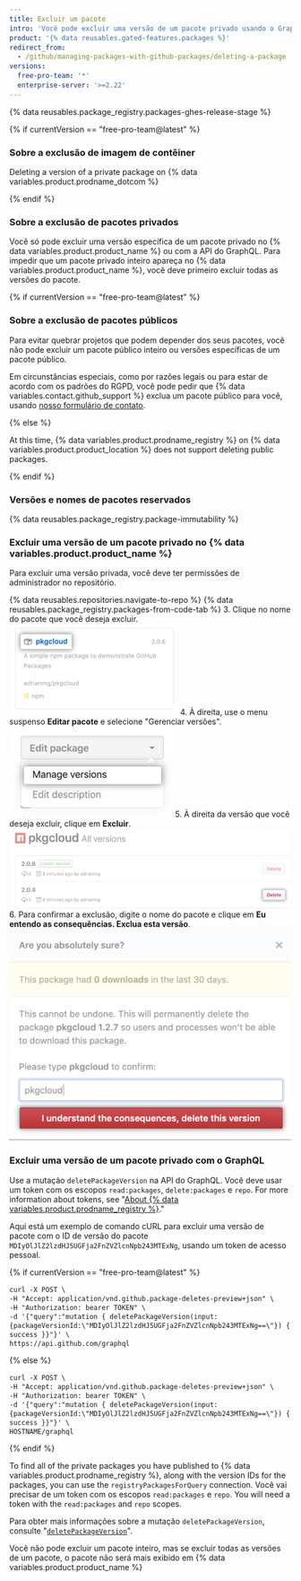 ```yaml
---
title: Excluir um pacote
intro: 'Você pode excluir uma versão de um pacote privado usando o GraphQL ou no {% data variables.product.product_name %}.'
product: '{% data reusables.gated-features.packages %}'
redirect_from:
  - /github/managing-packages-with-github-packages/deleting-a-package
versions:
  free-pro-team: '*'
  enterprise-server: '>=2.22'
---
```


{% data reusables.package_registry.packages-ghes-release-stage %}

{% if currentVersion == "free-pro-team@latest" %}
### Sobre a exclusão de imagem de contêiner

Deleting a version of a private package on {% data variables.product.prodname_dotcom %}

{% endif %}

### Sobre a exclusão de pacotes privados

Você só pode excluir uma versão específica de um pacote privado no {% data variables.product.product_name %} ou com a API do GraphQL. Para impedir que um pacote privado inteiro apareça no {% data variables.product.product_name %}, você deve primeiro excluir todas as versões do pacote.

{% if currentVersion == "free-pro-team@latest" %}
### Sobre a exclusão de pacotes públicos

Para evitar quebrar projetos que podem depender dos seus pacotes, você não pode excluir um pacote público inteiro ou versões específicas de um pacote público.

Em circunstâncias especiais, como por razões legais ou para estar de acordo com os padrões do RGPD, você pode pedir que {% data variables.contact.github_support %} exclua um pacote público para você, usando [nosso formulário de contato](https://github.com/contact?form%5Bsubject%5D=Re:%20GitHub%20Package%20Registry).

{% else %}

At this time, {% data variables.product.prodname_registry %} on {% data variables.product.product_location %} does not support deleting public packages.

{% endif %}

### Versões e nomes de pacotes reservados

{% data reusables.package_registry.package-immutability %}

### Excluir uma versão de um pacote privado no {% data variables.product.product_name %}

Para excluir uma versão privada, você deve ter permissões de administrador no repositório.

{% data reusables.repositories.navigate-to-repo %}
{% data reusables.package_registry.packages-from-code-tab %}
3. Clique no nome do pacote que você deseja excluir. ![Nome do pacote](/assets/images/help/package-registry/select-pkg-cloud.png)
4. À direita, use o menu suspenso **Editar pacote** e selecione "Gerenciar versões". ![Nome do pacote](/assets/images/help/package-registry/manage-versions.png)
5. À direita da versão que você deseja excluir, clique em **Excluir**. ![Botão de excluir pacote](/assets/images/help/package-registry/delete-package-button.png)
6. Para confirmar a exclusão, digite o nome do pacote e clique em **Eu entendo as consequências. Exclua esta versão**. ![Botão de confirmar exclusão de pacote](/assets/images/help/package-registry/confirm-package-deletion.png)

### Excluir uma versão de um pacote privado com o GraphQL

Use a mutação `deletePackageVersion` na API do GraphQL. Você deve usar um token com os escopos `read:packages`, `delete:packages` e `repo`. For more information about tokens, see "[About {% data variables.product.prodname_registry %}](/packages/publishing-and-managing-packages/about-github-packages#about-tokens)."

Aqui está um exemplo de comando cURL para excluir uma versão de pacote com o ID de versão do pacote `MDIyOlJlZ2lzdHJ5UGFja2FnZVZlcnNpb243MTExNg`, usando um token de acesso pessoal.

{% if currentVersion == "free-pro-team@latest" %}
```
curl -X POST \
-H "Accept: application/vnd.github.package-deletes-preview+json" \
-H "Authorization: bearer TOKEN" \
-d '{"query":"mutation { deletePackageVersion(input:{packageVersionId:\"MDIyOlJlZ2lzdHJ5UGFja2FnZVZlcnNpb243MTExNg==\"}) { success }}"}' \
https://api.github.com/graphql
```

{% else %}

```
curl -X POST \
-H "Accept: application/vnd.github.package-deletes-preview+json" \
-H "Authorization: bearer TOKEN" \
-d '{"query":"mutation { deletePackageVersion(input:{packageVersionId:\"MDIyOlJlZ2lzdHJ5UGFja2FnZVZlcnNpb243MTExNg==\"}) { success }}"}' \
HOSTNAME/graphql
```

{% endif %}

To find all of the private packages you have published to {% data variables.product.prodname_registry %}, along with the version IDs for the packages, you can use the `registryPackagesForQuery` connection. Você vai precisar de um token com os escopos `read:packages` e `repo`. You will need a token with the `read:packages` and `repo` scopes.

Para obter mais informações sobre a mutação `deletePackageVersion`, consulte "[`deletePackageVersion`](/graphql/reference/mutations#deletepackageversion)".

Você não pode excluir um pacote inteiro, mas se excluir todas as versões de um pacote, o pacote não será mais exibido em {% data variables.product.product_name %}
